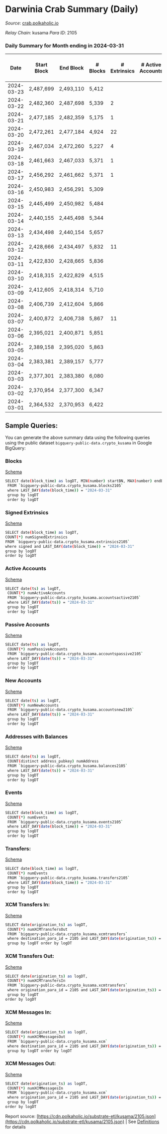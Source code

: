 # Darwinia Crab Summary (Daily)

_Source_: [crab.polkaholic.io](https://crab.polkaholic.io)

*Relay Chain*: kusama
*Para ID*: 2105



### Daily Summary for Month ending in 2024-03-31


| Date    | Start Block | End Block | # Blocks | # Extrinsics | # Active Accounts | # Passive Accounts | # New Accounts | # Addresses | # Events  | # Transfers ($USD) | # XCM Transfers In ($USD) | # XCM Transfers Out ($USD) | # XCM In | # XCM Out | Issues |
|---------|-------------|-----------|----------|--------------|-------------------|--------------------|----------------|-------------|-----------|--------------------|---------------------------|----------------------------|----------|-----------|--------|
| 2024-03-23 | 2,487,699 | 2,493,110 | 5,412 |  |  |  |  | 5,535 | 13,654 | 1,039  |   |   |  |  |  |
| 2024-03-22 | 2,482,360 | 2,487,698 | 5,339 | 2 |  |  |  | 5,534 | 14,791 | 1,040  |   |   |  |  |  |
| 2024-03-21 | 2,477,185 | 2,482,359 | 5,175 | 1 |  |  |  | 5,534 | 12,813 | 947  |   |   |  |  |  |
| 2024-03-20 | 2,472,261 | 2,477,184 | 4,924 | 22 |  |  |  | 5,534 | 12,887 | 981  |   |   |  |  |  |
| 2024-03-19 | 2,467,034 | 2,472,260 | 5,227 | 4 |  |  |  | 5,534 | 13,351 | 1,016  |   |   |  |  |  |
| 2024-03-18 | 2,461,663 | 2,467,033 | 5,371 | 1 |  |  |  | 5,534 | 13,432 | 1,019  |   |   |  |  |  |
| 2024-03-17 | 2,456,292 | 2,461,662 | 5,371 | 1 |  |  |  | 5,533 | 14,324 | 1,048  |   |   |  |  |  |
| 2024-03-16 | 2,450,983 | 2,456,291 | 5,309 |  |  |  |  | 5,530 | 13,039 | 1,016  |   |   |  |  |  |
| 2024-03-15 | 2,445,499 | 2,450,982 | 5,484 |  |  |  |  | 5,530 | 14,431 | 1,181  |   |   |  |  |  |
| 2024-03-14 | 2,440,155 | 2,445,498 | 5,344 |  |  |  |  | 5,529 | 14,640 | 1,064  |   |   |  |  |  |
| 2024-03-13 | 2,434,498 | 2,440,154 | 5,657 |  |  |  |  | 5,528 | 14,854 | 1,166  |   |   |  |  |  |
| 2024-03-12 | 2,428,666 | 2,434,497 | 5,832 | 11 |  |  |  | 5,528 | 14,292 | 1,065  |   |   |  |  |  |
| 2024-03-11 | 2,422,830 | 2,428,665 | 5,836 |  |  |  |  | 5,522 | 14,334 | 1,065  |   |   |  |  |  |
| 2024-03-10 | 2,418,315 | 2,422,829 | 4,515 |  |  |  |  | 5,521 | 11,885 | 1,012  |   |   |  |  |  |
| 2024-03-09 | 2,412,605 | 2,418,314 | 5,710 |  |  |  |  | 5,521 | 14,537 | 1,078  |   |   |  |  |  |
| 2024-03-08 | 2,406,739 | 2,412,604 | 5,866 |  |  |  |  | 5,521 | 14,685 | 1,063  |   |   |  |  |  |
| 2024-03-07 | 2,400,872 | 2,406,738 | 5,867 | 11 |  |  |  | 5,521 | 15,119 | 1,373  |   |   |  |  |  |
| 2024-03-06 | 2,395,021 | 2,400,871 | 5,851 |  |  |  |  | 5,520 | 14,300 | 1,063  |   |   |  |  |  |
| 2024-03-05 | 2,389,158 | 2,395,020 | 5,863 |  |  |  |  | 5,520 | 14,714 | 1,063  |   |   |  |  |  |
| 2024-03-04 | 2,383,381 | 2,389,157 | 5,777 |  |  |  |  | 5,517 | 14,254 | 1,059  |   |   |  |  |  |
| 2024-03-03 | 2,377,301 | 2,383,380 | 6,080 |  |  |  |  | 5,515 | 15,509 | 1,383  |   |   |  |  |  |
| 2024-03-02 | 2,370,954 | 2,377,300 | 6,347 |  |  |  |  | 5,514 | 15,601 | 1,067  |   |   |  |  |  |
| 2024-03-01 | 2,364,532 | 2,370,953 | 6,422 |  |  |  |  | 5,513 | 16,234 | 1,385  |   |   |  |  |  |

## Sample Queries:
You can generate the above summary data using the following queries using the public dataset `bigquery-public-data.crypto_kusama` in Google BigQuery:


### Blocks 

[Schema](https://github.com/colorfulnotion/substrate-etl/blob/main/schema/blocks.json)

```bash
SELECT date(block_time) as logDT, MIN(number) startBN, MAX(number) endBN, COUNT(*) numBlocks 
 FROM `bigquery-public-data.crypto_kusama.blocks2105`  
 where LAST_DAY(date(block_time)) = "2024-03-31" 
 group by logDT 
 order by logDT
```

### Signed Extrinsics 

[Schema](https://github.com/colorfulnotion/substrate-etl/blob/main/schema/extrinsics.json)

```bash
SELECT date(block_time) as logDT, 
COUNT(*) numSignedExtrinsics 
FROM `bigquery-public-data.crypto_kusama.extrinsics2105`  
where signed and LAST_DAY(date(block_time)) = "2024-03-31" 
group by logDT 
order by logDT
```

### Active Accounts 

[Schema](https://github.com/colorfulnotion/substrate-etl/blob/main/schema/accountsactive.json)

```bash
SELECT date(ts) as logDT, 
 COUNT(*) numActiveAccounts 
 FROM `bigquery-public-data.crypto_kusama.accountsactive2105` 
 where LAST_DAY(date(ts)) = "2024-03-31" 
 group by logDT 
 order by logDT
```

### Passive Accounts 

[Schema](https://github.com/colorfulnotion/substrate-etl/blob/main/schema/accountspassive.json)

```bash
SELECT date(ts) as logDT, 
 COUNT(*) numPassiveAccounts 
 FROM `bigquery-public-data.crypto_kusama.accountspassive2105` 
 where LAST_DAY(date(ts)) = "2024-03-31" 
 group by logDT 
 order by logDT
```

### New Accounts 

[Schema](https://github.com/colorfulnotion/substrate-etl/blob/main/schema/accountsnew.json)

```bash
SELECT date(ts) as logDT, 
 COUNT(*) numNewAccounts 
 FROM `bigquery-public-data.crypto_kusama.accountsnew2105` 
 where LAST_DAY(date(ts)) = "2024-03-31" 
 group by logDT
 order by logDT
```

### Addresses with Balances 

[Schema](https://github.com/colorfulnotion/substrate-etl/blob/main/schema/balances.json)

```bash
SELECT date(ts) as logDT,
 COUNT(distinct address_pubkey) numAddress 
 FROM `bigquery-public-data.crypto_kusama.balances2105` 
 where LAST_DAY(date(ts)) = "2024-03-31" 
 group by logDT 
 order by logDT
```

### Events 

[Schema](https://github.com/colorfulnotion/substrate-etl/blob/main/schema/events.json)

```bash
SELECT date(block_time) as logDT, 
 COUNT(*) numEvents 
 FROM `bigquery-public-data.crypto_kusama.events2105` 
 where LAST_DAY(date(block_time)) = "2024-03-31" 
 group by logDT 
 order by logDT
```

### Transfers:

[Schema](https://github.com/colorfulnotion/substrate-etl/blob/main/schema/transfers.json)

```bash
SELECT date(block_time) as logDT, 
 COUNT(*) numEvents 
 FROM `bigquery-public-data.crypto_kusama.transfers2105` 
 where LAST_DAY(date(block_time)) = "2024-03-31" 
 group by logDT 
 order by logDT
```

### XCM Transfers In: 

[Schema](https://github.com/colorfulnotion/substrate-etl/blob/main/schema/xcmtransfers.json)

```bash
SELECT date(origination_ts) as logDT, 
 COUNT(*) numXCMTransfersOut 
 FROM `bigquery-public-data.crypto_kusama.xcmtransfers` 
 where destination_para_id = 2105 and LAST_DAY(date(origination_ts)) = "2024-03-31" 
 group by logDT order by logDT
```

### XCM Transfers Out: 

[Schema](https://github.com/colorfulnotion/substrate-etl/blob/main/schema/xcmtransfers.json)

```bash
SELECT date(origination_ts) as logDT, 
 COUNT(*) numXCMTransfersIn 
 FROM `bigquery-public-data.crypto_kusama.xcmtransfers` 
 where origination_para_id = 2105 and LAST_DAY(date(origination_ts)) = "2024-03-31" 
 group by logDT 
order by logDT
```

### XCM Messages In: 

[Schema](https://github.com/colorfulnotion/substrate-etl/blob/main/schema/xcm.json)

```bash
SELECT date(origination_ts) as logDT, 
 COUNT(*) numXCMMessagesOut 
 FROM `bigquery-public-data.crypto_kusama.xcm` 
 where destination_para_id = 2105 and LAST_DAY(date(origination_ts)) = "2024-03-31" 
 group by logDT order by logDT
```

### XCM Messages Out: 

[Schema](https://github.com/colorfulnotion/substrate-etl/blob/main/schema/xcm.json)

```bash
SELECT date(origination_ts) as logDT, 
 COUNT(*) numXCMMessagesIn 
 FROM `bigquery-public-data.crypto_kusama.xcm` 
 where origination_para_id = 2105 and LAST_DAY(date(origination_ts)) = "2024-03-31" 
 group by logDT 
order by logDT
```


Report source: [https://cdn.polkaholic.io/substrate-etl/kusama/2105.json](https://cdn.polkaholic.io/substrate-etl/kusama/2105.json) | See [Definitions](/DEFINITIONS.md) for details

